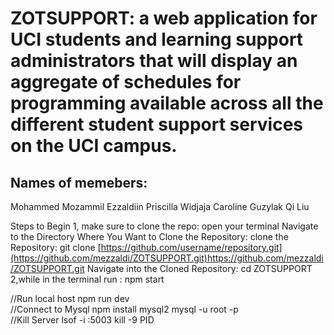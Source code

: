 # ZOTSUPPORT: a web application for UCI students and learning support administrators that will display an aggregate of schedules for programming available across all the different student support services on the UCI campus.



Names of memebers:
--------------------
Mohammed Mozammil Ezzaldiin
Priscilla Widjaja
Caroline Guzylak
Qi Liu


Steps to Begin 
1, make sure to clone the repo:
    open your terminal 
    Navigate to the Directory Where You Want to Clone the Repository:
    clone the Repository: git clone [https://github.com/username/repository.git](https://github.com/mezzaldi/ZOTSUPPORT.git)https://github.com/mezzaldi/ZOTSUPPORT.git
    Navigate into the Cloned Repository: cd ZOTSUPPORT
2,while in the terminal
    run : npm start 

//Run local host 
    npm run dev  
 //Connect to Mysql
    npm install mysql2
     mysql -u root -p  
//Kill Server
    lsof -i :5003 
    kill -9  PID


    

